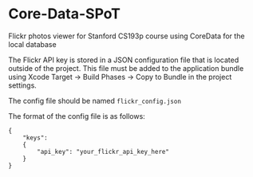 # Core-Data-SPoT
Flickr photos viewer for Stanford CS193p course using CoreData for the local database

The Flickr API key is stored in a JSON configuration file that is located outside of the project.
This file must be added to the application bundle using Xcode Target -> Build Phases -> Copy to Bundle
in the project settings.

The config file should be named `flickr_config.json`

The format of the config file is as follows:
```
{
    "keys":
    {
        "api_key": "your_flickr_api_key_here"
    }
}
```
